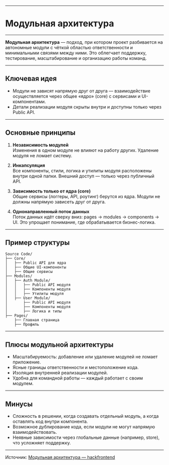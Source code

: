 
---

# Модульная архитектура

---

**Модульная архитектура** — подход, при котором проект разбивается на автономные модули с чёткой областью ответственности и минимальными связями между ними. Это облегчает поддержку, тестирование, масштабирование и организацию работы команд.

---

## Ключевая идея

- Модули не зависят напрямую друг от друга — взаимодействие осуществляется через общее «ядро» (core) с сервисами и UI-компонентами.
- Детали реализации модуля скрыты внутри и доступны только через Public API.

---

## Основные принципы

1. **Независимость модулей**  
   Изменения в одном модуле не влияют на работу других. Удаление модуля не ломает систему.

2. **Инкапсуляция**  
   Все компоненты, стили, логика и утилиты модуля расположены внутри одной папки. Внешний доступ — только через публичный API.

3. **Зависимость только от ядра (core)**  
   Общие сервисы (логгеры, API, роутинг) берутся из ядра. Модули не должны напрямую зависеть друг от друга.

4. **Однонаправленный поток данных**  
   Поток данных идёт сверху вниз: pages → modules → components → UI. Это упрощает понимание, где обрабатывается бизнес-логика.

---

## Пример структуры

```
Source Code/
├── Core/
│   ├── Public API для ядра
│   ├── Общие UI-компоненты
│   ├── Общие сервисы
├── Modules/
│   ├── Auth Module/
│   │   ├── Public API модуля
│   │   ├── Компоненты модуля
│   │   ├── Утилиты модуля
│   ├── User Module/
│       ├── Public API модуля
│       ├── Компоненты модуля
│       ├── Логика и типы
├── Pages/
    ├── Главная страница
    ├── Профиль
```

---

## Плюсы модульной архитектуры

- Масштабируемость: добавление или удаление модулей не ломает приложение.
- Ясные границы ответственности и местоположение кода.
- Изоляция внутренней реализации модулей.
- Удобна для командной работы — каждый работает с своим модулем.

---

## Минусы

- Сложность в решении, когда создавать отдельный модуль, а когда оставлять код внутри компонента.
- Возможное дублирование кода, если модули не могут напрямую взаимодействовать.
- Неявные зависимости через глобальные данные (например, store), что усложняет поддержку.

---

Источник: [Модульная архитектура — hackfrontend](https://www.hackfrontend.com/docs/architecture/module)
